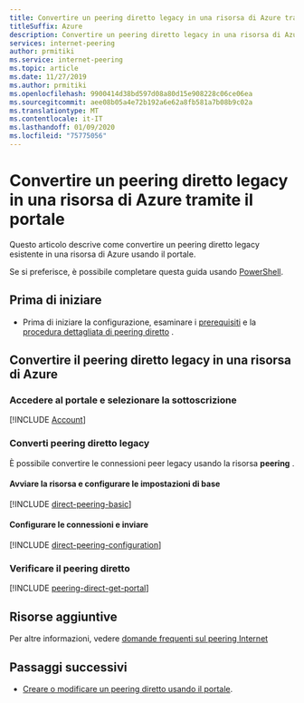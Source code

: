 ```yaml
---
title: Convertire un peering diretto legacy in una risorsa di Azure tramite il portale
titleSuffix: Azure
description: Convertire un peering diretto legacy in una risorsa di Azure tramite il portale
services: internet-peering
author: prmitiki
ms.service: internet-peering
ms.topic: article
ms.date: 11/27/2019
ms.author: prmitiki
ms.openlocfilehash: 9900414d38bd597d08a80d15e908228c06ce06ea
ms.sourcegitcommit: aee08b05a4e72b192a6e62a8fb581a7b08b9c02a
ms.translationtype: MT
ms.contentlocale: it-IT
ms.lasthandoff: 01/09/2020
ms.locfileid: "75775056"
---
```

# <a name="convert-a-legacy-direct-peering-to-azure-resource-using-the-portal"></a>Convertire un peering diretto legacy in una risorsa di Azure tramite il portale

Questo articolo descrive come convertire un peering diretto legacy esistente in una risorsa di Azure usando il portale.

Se si preferisce, è possibile completare questa guida usando [PowerShell](howto-legacy-direct-powershell.md).

## <a name="before-you-begin"></a>Prima di iniziare
* Prima di iniziare la configurazione, esaminare i [prerequisiti](prerequisites.md) e la [procedura dettagliata di peering diretto](walkthrough-direct-all.md) .


## <a name="convert-legacy-direct-peering-to-azure-resource"></a>Convertire il peering diretto legacy in una risorsa di Azure

### <a name="sign-in-to-portal-and-select-your-subscription"></a>Accedere al portale e selezionare la sottoscrizione
[!INCLUDE [Account](./includes/account-portal.md)]

### <a name=create></a>Converti peering diretto legacy

È possibile convertire le connessioni peer legacy usando la risorsa **peering** .

#### <a name="launch-resource-and-configure-basic-settings"></a>Avviare la risorsa e configurare le impostazioni di base
[!INCLUDE [direct-peering-basic](./includes/direct-portal-basic.md)]

#### <a name="configure-connections-and-submit"></a>Configurare le connessioni e inviare
[!INCLUDE [direct-peering-configuration](./includes/direct-portal-configuration-legacy.md)]

### <a name=get></a>Verificare il peering diretto
[!INCLUDE [peering-direct-get-portal](./includes/direct-portal-get.md)]

## <a name="additional-resources"></a>Risorse aggiuntive

Per altre informazioni, vedere [domande frequenti sul peering Internet](faqs.md)

## <a name="next-steps"></a>Passaggi successivi

* [Creare o modificare un peering diretto usando il portale](howto-direct-portal.md).
